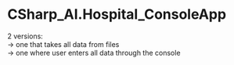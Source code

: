 # CSharp_AI.Hospital_ConsoleApp

2 versions:<br>
-> one that takes all data from files<br>
-> one where user enters all data through the console
